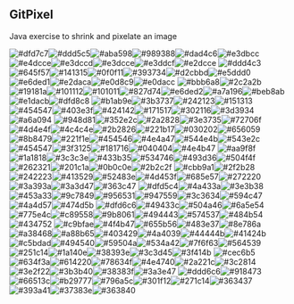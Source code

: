 ## GitPixel

Java exercise to shrink and pixelate an image

![#dfd7c7](https://placehold.co/10x10/dfd7c7/dfd7c7.png)![#ddd5c5](https://placehold.co/10x10/ddd5c5/ddd5c5.png)![#aba598](https://placehold.co/10x10/aba598/aba598.png)![#989388](https://placehold.co/10x10/989388/989388.png)![#dad4c6](https://placehold.co/10x10/dad4c6/dad4c6.png)![#e3dbcc](https://placehold.co/10x10/e3dbcc/e3dbcc.png)![#e4dcce](https://placehold.co/10x10/e4dcce/e4dcce.png)![#e3dccd](https://placehold.co/10x10/e3dccd/e3dccd.png)![#e3dcce](https://placehold.co/10x10/e3dcce/e3dcce.png)![#e3ddcf](https://placehold.co/10x10/e3ddcf/e3ddcf.png)![#e2dcce](https://placehold.co/10x10/e2dcce/e2dcce.png)&nbsp;![#ddd4c3](https://placehold.co/10x10/ddd4c3/ddd4c3.png)![#645f57](https://placehold.co/10x10/645f57/645f57.png)![#141315](https://placehold.co/10x10/141315/141315.png)![#0f0f11](https://placehold.co/10x10/0f0f11/0f0f11.png)![#393734](https://placehold.co/10x10/393734/393734.png)![#d2cbbd](https://placehold.co/10x10/d2cbbd/d2cbbd.png)![#e5ddd0](https://placehold.co/10x10/e5ddd0/e5ddd0.png)![#e6ded1](https://placehold.co/10x10/e6ded1/e6ded1.png)![#e2daca](https://placehold.co/10x10/e2daca/e2daca.png)![#e0d8c9](https://placehold.co/10x10/e0d8c9/e0d8c9.png)![#e0dacc](https://placehold.co/10x10/e0dacc/e0dacc.png)&nbsp;![#bbb6a8](https://placehold.co/10x10/bbb6a8/bbb6a8.png)![#2c2a2b](https://placehold.co/10x10/2c2a2b/2c2a2b.png)![#19181a](https://placehold.co/10x10/19181a/19181a.png)![#101112](https://placehold.co/10x10/101112/101112.png)![#101011](https://placehold.co/10x10/101011/101011.png)![#827d74](https://placehold.co/10x10/827d74/827d74.png)![#e6ded2](https://placehold.co/10x10/e6ded2/e6ded2.png)![#a7a196](https://placehold.co/10x10/a7a196/a7a196.png)![#beb8ab](https://placehold.co/10x10/beb8ab/beb8ab.png)![#e1dacb](https://placehold.co/10x10/e1dacb/e1dacb.png)![#dfd8c8](https://placehold.co/10x10/dfd8c8/dfd8c8.png)&nbsp;![#b1ab9e](https://placehold.co/10x10/b1ab9e/b1ab9e.png)![#3b3737](https://placehold.co/10x10/3b3737/3b3737.png)![#242123](https://placehold.co/10x10/242123/242123.png)![#151313](https://placehold.co/10x10/151313/151313.png)![#454547](https://placehold.co/10x10/454547/454547.png)![#403e3f](https://placehold.co/10x10/403e3f/403e3f.png)![#424142](https://placehold.co/10x10/424142/424142.png)![#171517](https://placehold.co/10x10/171517/171517.png)![#302116](https://placehold.co/10x10/302116/302116.png)![#3d3934](https://placehold.co/10x10/3d3934/3d3934.png)![#a6a094](https://placehold.co/10x10/a6a094/a6a094.png)&nbsp;![#948d81](https://placehold.co/10x10/948d81/948d81.png)![#352e2c](https://placehold.co/10x10/352e2c/352e2c.png)![#2a2828](https://placehold.co/10x10/2a2828/2a2828.png)![#3e3735](https://placehold.co/10x10/3e3735/3e3735.png)![#72706f](https://placehold.co/10x10/72706f/72706f.png)![#4d4e4f](https://placehold.co/10x10/4d4e4f/4d4e4f.png)![#4c4c4e](https://placehold.co/10x10/4c4c4e/4c4c4e.png)![#2b2826](https://placehold.co/10x10/2b2826/2b2826.png)![#221b17](https://placehold.co/10x10/221b17/221b17.png)![#030202](https://placehold.co/10x10/030202/030202.png)![#656059](https://placehold.co/10x10/656059/656059.png)&nbsp;![#8b8479](https://placehold.co/10x10/8b8479/8b8479.png)![#221f1e](https://placehold.co/10x10/221f1e/221f1e.png)![#454546](https://placehold.co/10x10/454546/454546.png)![#4e4a47](https://placehold.co/10x10/4e4a47/4e4a47.png)![#544e4b](https://placehold.co/10x10/544e4b/544e4b.png)![#543e2c](https://placehold.co/10x10/543e2c/543e2c.png)![#454547](https://placehold.co/10x10/454547/454547.png)![#3f3125](https://placehold.co/10x10/3f3125/3f3125.png)![#181716](https://placehold.co/10x10/181716/181716.png)![#040404](https://placehold.co/10x10/040404/040404.png)![#4e4b47](https://placehold.co/10x10/4e4b47/4e4b47.png)&nbsp;![#aa9f8f](https://placehold.co/10x10/aa9f8f/aa9f8f.png)![#1a1818](https://placehold.co/10x10/1a1818/1a1818.png)![#3c3c3e](https://placehold.co/10x10/3c3c3e/3c3c3e.png)![#433b35](https://placehold.co/10x10/433b35/433b35.png)![#534746](https://placehold.co/10x10/534746/534746.png)![#493d36](https://placehold.co/10x10/493d36/493d36.png)![#504f4f](https://placehold.co/10x10/504f4f/504f4f.png)![#262321](https://placehold.co/10x10/262321/262321.png)![#201c1a](https://placehold.co/10x10/201c1a/201c1a.png)![#0b0c0e](https://placehold.co/10x10/0b0c0e/0b0c0e.png)![#2b2c2f](https://placehold.co/10x10/2b2c2f/2b2c2f.png)&nbsp;![#cbb9a1](https://placehold.co/10x10/cbb9a1/cbb9a1.png)![#2f2b28](https://placehold.co/10x10/2f2b28/2f2b28.png)![#242223](https://placehold.co/10x10/242223/242223.png)![#413529](https://placehold.co/10x10/413529/413529.png)![#52483e](https://placehold.co/10x10/52483e/52483e.png)![#4d453f](https://placehold.co/10x10/4d453f/4d453f.png)![#685e57](https://placehold.co/10x10/685e57/685e57.png)![#272220](https://placehold.co/10x10/272220/272220.png)![#3a393a](https://placehold.co/10x10/3a393a/3a393a.png)![#3a3d47](https://placehold.co/10x10/3a3d47/3a3d47.png)![#363c47](https://placehold.co/10x10/363c47/363c47.png)&nbsp;![#dfd5c4](https://placehold.co/10x10/dfd5c4/dfd5c4.png)![#4a433a](https://placehold.co/10x10/4a433a/4a433a.png)![#3e3b38](https://placehold.co/10x10/3e3b38/3e3b38.png)![#453a33](https://placehold.co/10x10/453a33/453a33.png)![#9c7849](https://placehold.co/10x10/9c7849/9c7849.png)![#956531](https://placehold.co/10x10/956531/956531.png)![#947559](https://placehold.co/10x10/947559/947559.png)![#3c3634](https://placehold.co/10x10/3c3634/3c3634.png)![#594c47](https://placehold.co/10x10/594c47/594c47.png)![#4a4d57](https://placehold.co/10x10/4a4d57/4a4d57.png)![#474d5b](https://placehold.co/10x10/474d5b/474d5b.png)&nbsp;![#dfd6c6](https://placehold.co/10x10/dfd6c6/dfd6c6.png)![#49433c](https://placehold.co/10x10/49433c/49433c.png)![#504a46](https://placehold.co/10x10/504a46/504a46.png)![#6a5e54](https://placehold.co/10x10/6a5e54/6a5e54.png)![#775e4c](https://placehold.co/10x10/775e4c/775e4c.png)![#c89558](https://placehold.co/10x10/c89558/c89558.png)![#9b8061](https://placehold.co/10x10/9b8061/9b8061.png)![#494443](https://placehold.co/10x10/494443/494443.png)![#574537](https://placehold.co/10x10/574537/574537.png)![#484b54](https://placehold.co/10x10/484b54/484b54.png)![#434752](https://placehold.co/10x10/434752/434752.png)&nbsp;![#c9bfae](https://placehold.co/10x10/c9bfae/c9bfae.png)![#4f4b47](https://placehold.co/10x10/4f4b47/4f4b47.png)![#655b56](https://placehold.co/10x10/655b56/655b56.png)![#483e37](https://placehold.co/10x10/483e37/483e37.png)![#8e786a](https://placehold.co/10x10/8e786a/8e786a.png)![#a38468](https://placehold.co/10x10/a38468/a38468.png)![#a88b65](https://placehold.co/10x10/a88b65/a88b65.png)![#403429](https://placehold.co/10x10/403429/403429.png)![#4a4039](https://placehold.co/10x10/4a4039/4a4039.png)![#44444b](https://placehold.co/10x10/44444b/44444b.png)![#41424b](https://placehold.co/10x10/41424b/41424b.png)&nbsp;![#c5bdad](https://placehold.co/10x10/c5bdad/c5bdad.png)![#494540](https://placehold.co/10x10/494540/494540.png)![#59504a](https://placehold.co/10x10/59504a/59504a.png)![#534a42](https://placehold.co/10x10/534a42/534a42.png)![#7f6f63](https://placehold.co/10x10/7f6f63/7f6f63.png)![#564539](https://placehold.co/10x10/564539/564539.png)![#251c14](https://placehold.co/10x10/251c14/251c14.png)![#1a140e](https://placehold.co/10x10/1a140e/1a140e.png)![#38393e](https://placehold.co/10x10/38393e/38393e.png)![#3c3d45](https://placehold.co/10x10/3c3d45/3c3d45.png)![#3f414b](https://placehold.co/10x10/3f414b/3f414b.png)&nbsp;![#cec6b5](https://placehold.co/10x10/cec6b5/cec6b5.png)![#634f3a](https://placehold.co/10x10/634f3a/634f3a.png)![#614220](https://placehold.co/10x10/614220/614220.png)![#78634f](https://placehold.co/10x10/78634f/78634f.png)![#4e4740](https://placehold.co/10x10/4e4740/4e4740.png)![#2a221c](https://placehold.co/10x10/2a221c/2a221c.png)![#3c2814](https://placehold.co/10x10/3c2814/3c2814.png)![#3e2f22](https://placehold.co/10x10/3e2f22/3e2f22.png)![#3b3b40](https://placehold.co/10x10/3b3b40/3b3b40.png)![#38383f](https://placehold.co/10x10/38383f/38383f.png)![#3a3e47](https://placehold.co/10x10/3a3e47/3a3e47.png)&nbsp;![#ddd6c6](https://placehold.co/10x10/ddd6c6/ddd6c6.png)![#918473](https://placehold.co/10x10/918473/918473.png)![#66513c](https://placehold.co/10x10/66513c/66513c.png)![#b29777](https://placehold.co/10x10/b29777/b29777.png)![#796a5c](https://placehold.co/10x10/796a5c/796a5c.png)![#301f12](https://placehold.co/10x10/301f12/301f12.png)![#271c14](https://placehold.co/10x10/271c14/271c14.png)![#363437](https://placehold.co/10x10/363437/363437.png)![#393a41](https://placehold.co/10x10/393a41/393a41.png)![#37383e](https://placehold.co/10x10/37383e/37383e.png)![#363840](https://placehold.co/10x10/363840/363840.png)&nbsp;
